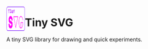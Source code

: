 <img src="imgs/icon-tsvg.png" width="48" height="64" align="left"></img>
# Tiny SVG
A tiny SVG library for drawing and quick experiments.





